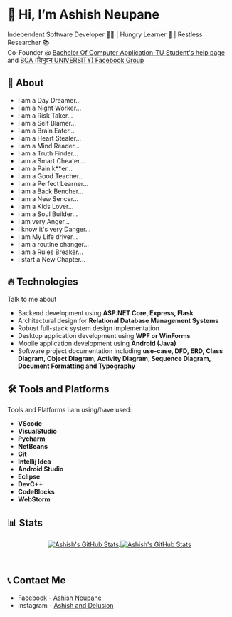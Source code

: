 # 👋 Hi, I’m Ashish Neupane

Independent Software Developer 👨‍💻 | Hungry Learner 📖 | Restless Researcher 📚
<br>
Co-Founder @ [Bachelor Of Computer Application-TU Student's help page](https://www.facebook.com/BachelorOfComputerApplicationTU) and [BCA (त्रिभुवन  UNIVERSITY) Facebook Group](https://www.facebook.com/groups/bcatunepal)

## 🤷 About
- I am a Day Dreamer...
- I am a Night Worker...
- I am a Risk Taker...
- I am a Self Blamer...
- I am a Brain Eater...
- I am a Heart Stealer...
- I am a Mind Reader...
- I am a Truth Finder...
- I am a Smart Cheater...
- I am a Pain k**er...
- I am a Good Teacher...
- I am a Perfect Learner...
- I am a Back Bencher...
- I am a New Sencer...
- I am a Kids Lover...
- I am a Soul Builder...
- I am very Anger...
- I know it's very Danger...
- I am My Life driver...
- I am a routine changer...
- I am a Rules Breaker...
- I start a New Chapter...

## 🔥 Technologies
Talk to me about
- Backend development using **ASP.NET Core, Express, Flask**
- Architectural design for **Relational Database Management Systems**
- Robust full-stack system design implementation
- Desktop application development using **WPF or WinForms**
- Mobile application development using **Android (Java)**
- Software project documentation including **use-case, DFD, ERD, Class Diagram, Object Diagram, Activity Diagram, Sequence Diagram, Document Formatting and Typography**

## 🛠️ Tools and Platforms
Tools and Platforms i am using/have used:
 - **VScode**
 - **VisualStudio**
 - **Pycharm**
 - **NetBeans**
 - **Git**
 - **Intellij Idea**
 - **Android Studio**
 - **Eclipse**
 - **DevC++**
 - **CodeBlocks**
 - **WebStorm**

## 📊 Stats
<p align="center">
 <a href="https://github.com/unicodist">
   <img align="center" src="https://github-readme-stats.vercel.app/api?username=unicodist&show_icons=true&include_all_commits=true&hide=contribs&count_private=true&theme=cobalt&line_height=48" alt="Ashish's GitHub Stats" />
 </a>
 
 <a href="https://github.com/unicodist">
   <img align="center" src="https://github-readme-stats.vercel.app/api/top-langs/?username=unicodist&show_icons=true&langs_count=5&layout=default&hide_border=false&theme=gruvbox" alt="Ashish's GitHub Stats"/>
 </a>
</p>

<br/>

## 📞 Contact Me
- Facebook - [Ashish Neupane](https://www.facebook.com/unicodist157/)
- Instagram - [Ashish and Delusion](https://www.instagram.com/ashish_and_delusion/)
